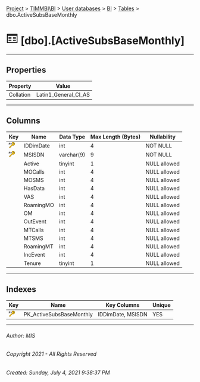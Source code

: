 #### 

[Project](../../../../index.md) > [TIMMBI\\BI](../../../index.md) > [User databases](../../index.md) > [BI](../index.md) > [Tables](Tables.md) > dbo.ActiveSubsBaseMonthly

# ![Tables](../../../../Images/Table32.png) [dbo].[ActiveSubsBaseMonthly]

---

## <a name="#properties"></a>Properties

| Property | Value |
|---|---|
| Collation | Latin1_General_CI_AS |


---

## <a name="#columns"></a>Columns

| Key | Name | Data Type | Max Length (Bytes) | Nullability |
|---|---|---|---|---|
| [![Primary Key PK_ActiveSubsBaseMonthly: IDDimDate\MSISDN](../../../../Images/pk.png)](#indexes) | IDDimDate | int | 4 | NOT NULL |
| [![Primary Key PK_ActiveSubsBaseMonthly: IDDimDate\MSISDN](../../../../Images/pk.png)](#indexes) | MSISDN | varchar(9) | 9 | NOT NULL |
|  | Active | tinyint | 1 | NULL allowed |
|  | MOCalls | int | 4 | NULL allowed |
|  | MOSMS | int | 4 | NULL allowed |
|  | HasData | int | 4 | NULL allowed |
|  | VAS | int | 4 | NULL allowed |
|  | RoamingMO | int | 4 | NULL allowed |
|  | OM | int | 4 | NULL allowed |
|  | OutEvent | int | 4 | NULL allowed |
|  | MTCalls | int | 4 | NULL allowed |
|  | MTSMS | int | 4 | NULL allowed |
|  | RoamingMT | int | 4 | NULL allowed |
|  | IncEvent | int | 4 | NULL allowed |
|  | Tenure | tinyint | 1 | NULL allowed |


---

## <a name="#indexes"></a>Indexes

| Key | Name | Key Columns | Unique |
|---|---|---|---|
| [![Primary Key PK_ActiveSubsBaseMonthly: IDDimDate\MSISDN](../../../../Images/pk.png)](#indexes) | PK_ActiveSubsBaseMonthly | IDDimDate, MSISDN | YES |


---

###### Author:  MIS

###### Copyright 2021 - All Rights Reserved

###### Created: Sunday, July 4, 2021 9:38:37 PM

